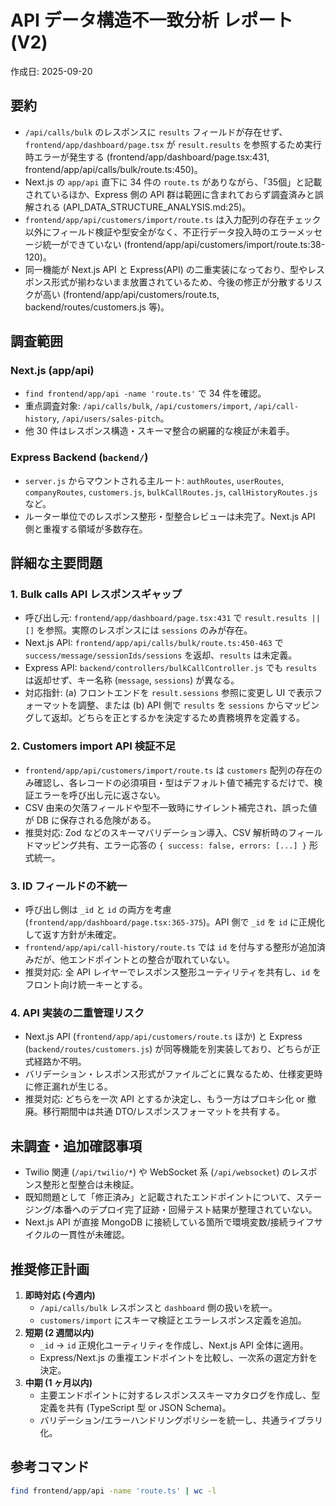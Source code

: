 # API データ構造不一致分析 レポート (V2)
作成日: 2025-09-20

## 要約
- `/api/calls/bulk` のレスポンスに `results` フィールドが存在せず、`frontend/app/dashboard/page.tsx` が `result.results` を参照するため実行時エラーが発生する (frontend/app/dashboard/page.tsx:431, frontend/app/api/calls/bulk/route.ts:450)。
- Next.js の `app/api` 直下に 34 件の `route.ts` がありながら、「35個」と記載されているほか、Express 側の API 群は範囲に含まれておらず調査済みと誤解される (API_DATA_STRUCTURE_ANALYSIS.md:25)。
- `frontend/app/api/customers/import/route.ts` は入力配列の存在チェック以外にフィールド検証や型安全がなく、不正行データ投入時のエラーメッセージ統一ができていない (frontend/app/api/customers/import/route.ts:38-120)。
- 同一機能が Next.js API と Express(API) の二重実装になっており、型やレスポンス形式が揃わないまま放置されているため、今後の修正が分散するリスクが高い (frontend/app/api/customers/route.ts, backend/routes/customers.js 等)。

## 調査範囲
### Next.js (app/api)
- `find frontend/app/api -name 'route.ts'` で 34 件を確認。
- 重点調査対象: `/api/calls/bulk`, `/api/customers/import`, `/api/call-history`, `/api/users/sales-pitch`。
- 他 30 件はレスポンス構造・スキーマ整合の網羅的な検証が未着手。

### Express Backend (`backend/`)
- `server.js` からマウントされる主ルート: `authRoutes`, `userRoutes`, `companyRoutes`, `customers.js`, `bulkCallRoutes.js`, `callHistoryRoutes.js` など。
- ルーター単位でのレスポンス整形・型整合レビューは未完了。Next.js API 側と重複する領域が多数存在。

## 詳細な主要問題
### 1. Bulk calls API レスポンスギャップ
- 呼び出し元: `frontend/app/dashboard/page.tsx:431` で `result.results || []` を参照。実際のレスポンスには `sessions` のみが存在。
- Next.js API: `frontend/app/api/calls/bulk/route.ts:450-463` で `success/message/sessionIds/sessions` を返却、`results` は未定義。
- Express API: `backend/controllers/bulkCallController.js` でも `results` は返却せず、キー名称 (`message`, `sessions`) が異なる。
- 対応指針: (a) フロントエンドを `result.sessions` 参照に変更し UI で表示フォーマットを調整、または (b) API 側で `results` を `sessions` からマッピングして返却。どちらを正とするかを決定するため責務境界を定義する。

### 2. Customers import API 検証不足
- `frontend/app/api/customers/import/route.ts` は `customers` 配列の存在のみ確認し、各レコードの必須項目・型はデフォルト値で補完するだけで、検証エラーを呼び出し元に返さない。
- CSV 由来の欠落フィールドや型不一致時にサイレント補完され、誤った値が DB に保存される危険がある。
- 推奨対応: Zod などのスキーマバリデーション導入、CSV 解析時のフィールドマッピング共有、エラー応答の `{ success: false, errors: [...] }` 形式統一。

### 3. ID フィールドの不統一
- 呼び出し側は `_id` と `id` の両方を考慮 (`frontend/app/dashboard/page.tsx:365-375`)。API 側で `_id` を `id` に正規化して返す方針が未確定。
- `frontend/app/api/call-history/route.ts` では `id` を付与する整形が追加済みだが、他エンドポイントとの整合が取れていない。
- 推奨対応: 全 API レイヤーでレスポンス整形ユーティリティを共有し、`id` をフロント向け統一キーとする。

### 4. API 実装の二重管理リスク
- Next.js API (`frontend/app/api/customers/route.ts` ほか) と Express (`backend/routes/customers.js`) が同等機能を別実装しており、どちらが正式経路か不明。
- バリデーション・レスポンス形式がファイルごとに異なるため、仕様変更時に修正漏れが生じる。
- 推奨対応: どちらを一次 API とするか決定し、もう一方はプロキシ化 or 撤廃。移行期間中は共通 DTO/レスポンスフォーマットを共有する。

## 未調査・追加確認事項
- Twilio 関連 (`/api/twilio/*`) や WebSocket 系 (`/api/websocket`) のレスポンス整形と型整合は未検証。
- 既知問題として「修正済み」と記載されたエンドポイントについて、ステージング/本番へのデプロイ完了証跡・回帰テスト結果が整理されていない。
- Next.js API が直接 MongoDB に接続している箇所で環境変数/接続ライフサイクルの一貫性が未確認。

## 推奨修正計画
1. **即時対応 (今週内)**
   - `/api/calls/bulk` レスポンスと `dashboard` 側の扱いを統一。
   - `customers/import` にスキーマ検証とエラーレスポンス定義を追加。
2. **短期 (2 週間以内)**
   - `_id` → `id` 正規化ユーティリティを作成し、Next.js API 全体に適用。
   - Express/Next.js の重複エンドポイントを比較し、一次系の選定方針を決定。
3. **中期 (1 ヶ月以内)**
   - 主要エンドポイントに対するレスポンススキーマカタログを作成し、型定義を共有 (TypeScript 型 or JSON Schema)。
   - バリデーション/エラーハンドリングポリシーを統一し、共通ライブラリ化。

## 参考コマンド
```bash
find frontend/app/api -name 'route.ts' | wc -l
```
